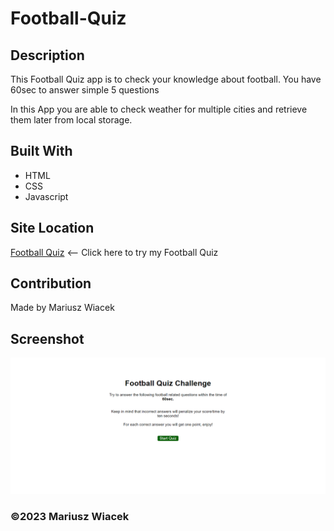 # Football-Quiz

## Description

This Football Quiz app is to check your knowledge about football. 
You have 60sec to answer simple 5 questions

In this App you are able to check weather for multiple cities and retrieve them later from local storage.

## Built With
* HTML
* CSS
* Javascript


## Site Location
[Football Quiz](https://mariuszwiacek.github.io/Football-Quiz) <-- Click here to try my Football Quiz

## Contribution
Made by Mariusz Wiacek


## Screenshot

![screenshot](images/screenshot.png)

### ©️2023 Mariusz Wiacek
